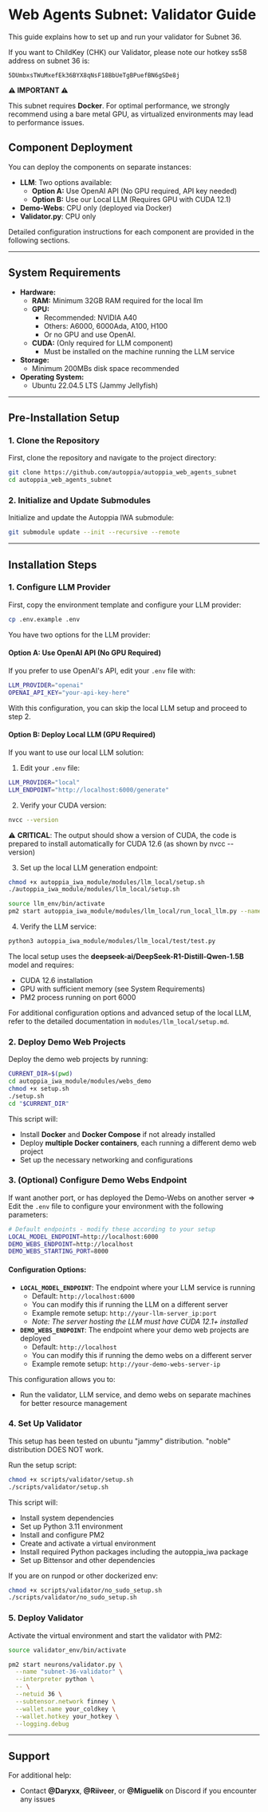 # Web Agents Subnet: Validator Guide

This guide explains how to set up and run your validator for Subnet 36.

If you want to ChildKey (CHK) our Validator, please note our hotkey ss58 address on subnet 36 is:
```
5DUmbxsTWuMxefEk36BYX8qNsF18BbUeTgBPuefBN6gSDe8j
```

**⚠️ IMPORTANT ⚠️**

This subnet requires **Docker**. For optimal performance, we strongly recommend using a bare metal GPU, as virtualized environments may lead to performance issues.

## Component Deployment

You can deploy the components on separate instances:

- **LLM**: Two options available:
  - **Option A:** Use OpenAI API (No GPU required, API key needed)
  - **Option B:** Use our Local LLM (Requires GPU with CUDA 12.1)
- **Demo-Webs**: CPU only (deployed via Docker)
- **Validator.py**: CPU only

Detailed configuration instructions for each component are provided in the following sections.

---
## System Requirements

- **Hardware:**
  <!-- - **CPU:** Minimum 12 cores recommended -->
  - **RAM:** Minimum 32GB RAM required for the local llm
  - **GPU:**
    - Recommended: NVIDIA A40
    - Others: A6000, 6000Ada, A100, H100
    - Or no GPU and use OpenAI. 
  - **CUDA:** (Only required for LLM component)
    - Must be installed on the machine running the LLM service
- **Storage:**
  - Minimum 200MBs disk space recommended
- **Operating System:**
  - Ubuntu 22.04.5 LTS (Jammy Jellyfish)

---

## Pre-Installation Setup

### 1. Clone the Repository

First, clone the repository and navigate to the project directory:

```bash
git clone https://github.com/autoppia/autoppia_web_agents_subnet
cd autoppia_web_agents_subnet
```

### 2. Initialize and Update Submodules

Initialize and update the Autoppia IWA submodule:

```bash
git submodule update --init --recursive --remote
```

---

## Installation Steps

### 1. Configure LLM Provider

First, copy the environment template and configure your LLM provider:

```bash
cp .env.example .env
```

You have two options for the LLM provider:

#### Option A: Use OpenAI API (No GPU Required)

If you prefer to use OpenAI's API, edit your `.env` file with:

```bash
LLM_PROVIDER="openai"
OPENAI_API_KEY="your-api-key-here"
```

With this configuration, you can skip the local LLM setup and proceed to step 2.

#### Option B: Deploy Local LLM (GPU Required)

If you want to use our local LLM solution:

1. Edit your `.env` file:

```bash
LLM_PROVIDER="local"
LLM_ENDPOINT="http://localhost:6000/generate"
```

2. Verify your CUDA version:

```bash
nvcc --version
```

⚠️ **CRITICAL**: The output should show a version of CUDA, the code is prepared to install automatically for CUDA 12.6 (as shown by nvcc --version)

3. Set up the local LLM generation endpoint:

```bash
chmod +x autoppia_iwa_module/modules/llm_local/setup.sh
./autoppia_iwa_module/modules/llm_local/setup.sh

source llm_env/bin/activate
pm2 start autoppia_iwa_module/modules/llm_local/run_local_llm.py --name llm_local -- --port 6000
```

4. Verify the LLM service:

```bash
python3 autoppia_iwa_module/modules/llm_local/test/test.py
```

The local setup uses the **deepseek-ai/DeepSeek-R1-Distill-Qwen-1.5B** model and requires:

- CUDA 12.6 installation
- GPU with sufficient memory (see System Requirements)
- PM2 process running on port 6000

For additional configuration options and advanced setup of the local LLM, refer to the detailed documentation in `modules/llm_local/setup.md`.

### 2. Deploy Demo Web Projects

Deploy the demo web projects by running:

```bash
CURRENT_DIR=$(pwd)
cd autoppia_iwa_module/modules/webs_demo
chmod +x setup.sh
./setup.sh
cd "$CURRENT_DIR"
```

This script will:

- Install **Docker** and **Docker Compose** if not already installed
- Deploy **multiple Docker containers**, each running a different demo web project
- Set up the necessary networking and configurations

### 3. (Optional) Configure Demo Webs Endpoint

If want another port, or has deployed the Demo-Webs on another server => Edit the `.env` file to configure your environment with the following parameters:

```bash
# Default endpoints - modify these according to your setup
LOCAL_MODEL_ENDPOINT=http://localhost:6000
DEMO_WEBS_ENDPOINT=http://localhost
DEMO_WEBS_STARTING_PORT=8000
```

#### Configuration Options:

- **`LOCAL_MODEL_ENDPOINT`**: The endpoint where your LLM service is running
  - Default: `http://localhost:6000`
  - You can modify this if running the LLM on a different server
  - Example remote setup: `http://your-llm-server_ip:port`
  - _Note: The server hosting the LLM must have CUDA 12.1+ installed_
- **`DEMO_WEBS_ENDPOINT`**: The endpoint where your demo web projects are deployed
  - Default: `http://localhost`
  - You can modify this if running the demo webs on a different server
  - Example remote setup: `http://your-demo-webs-server-ip`

This configuration allows you to:

- Run the validator, LLM service, and demo webs on separate machines for better resource management

### 4. Set Up Validator

This setup has been tested on ubuntu "jammy" distribution. "noble" distribution DOES NOT work. 

Run the setup script:

```bash
chmod +x scripts/validator/setup.sh
./scripts/validator/setup.sh
```

This script will:

- Install system dependencies
- Set up Python 3.11 environment
- Install and configure PM2
- Create and activate a virtual environment
- Install required Python packages including the autoppia_iwa package
- Set up Bittensor and other dependencies

If you are on runpod or other dockerized env:

```bash
chmod +x scripts/validator/no_sudo_setup.sh
./scripts/validator/no_sudo_setup.sh
```

### 5. Deploy Validator

Activate the virtual environment and start the validator with PM2:

```bash
source validator_env/bin/activate

pm2 start neurons/validator.py \
  --name "subnet-36-validator" \
  --interpreter python \
  -- \
  --netuid 36 \
  --subtensor.network finney \
  --wallet.name your_coldkey \
  --wallet.hotkey your_hotkey \
  --logging.debug
```

---

## Support

For additional help:

- Contact **@Daryxx**, **@Riiveer**, or **@Miguelik** on Discord if you encounter any issues
